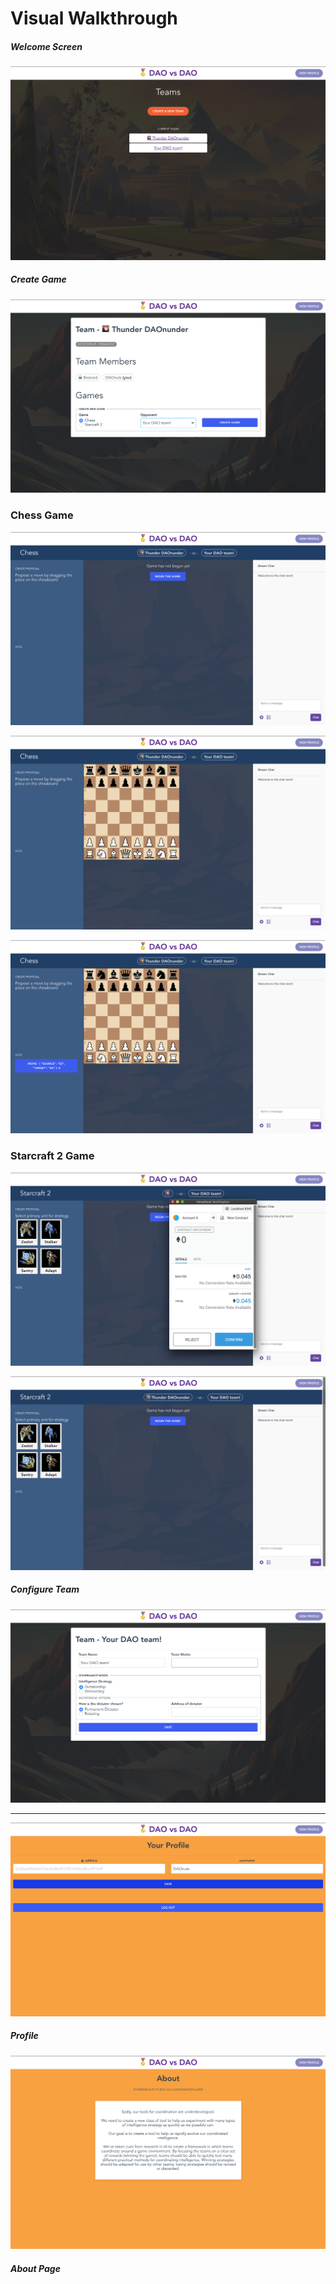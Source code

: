 # Visual Walkthrough

##### Welcome Screen
![](./screenshots/welcome.png)

##### Create Game
![](./screenshots/creategame.png)


### Chess Game
![](./screenshots/game_chess_a.png)

![](./screenshots/game_chess_b.png)

![](./screenshots/game_chess_c.png)

### Starcraft 2 Game
![](./screenshots/game_starcraft_a.png)

![](./screenshots/game_starcraft_b.png)

##### Configure Team
![](./screenshots/team_config.png)

----

![](./screenshots/profile.png)
##### Profile

![](./screenshots/about.png)
##### About Page
